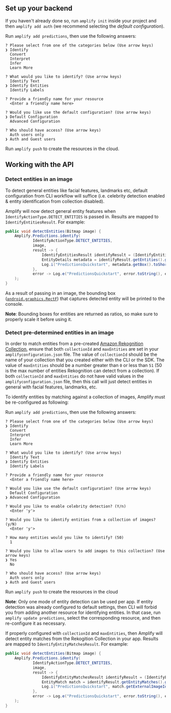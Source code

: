 ## Set up your backend

If you haven't already done so, run `amplify init` inside your project and then `amplify add auth` (we recommend selecting the *default configuration*).

Run `amplify add predictions`, then use the following answers:

```console
? Please select from one of the categories below (Use arrow keys)
❯ Identify
  Convert
  Interpret
  Infer
  Learn More

? What would you like to identify? (Use arrow keys)
  Identify Text
❯ Identify Entities
  Identify Labels

? Provide a friendly name for your resource
  <Enter a friendly name here>

? Would you like use the default configuration? (Use arrow keys)
❯ Default Configuration
  Advanced Configuration

? Who should have access? (Use arrow keys)
  Auth users only
❯ Auth and Guest users
```
Run `amplify push` to create the resources in the cloud.

## Working with the API

### Detect entities in an image

To detect general entities like facial features, landmarks etc, default configuration from CLI workflow will suffice (i.e. celebrity detection enabled & entity identification from collection disabled).

Amplify will now detect general entity features when `IdentifyActionType.DETECT_ENTITIES` is passed in. Results are mapped to `IdentifyEntitiesResult`. For example:

```java
public void detectEntities(Bitmap image) {
    Amplify.Predictions.identify(
            IdentifyActionType.DETECT_ENTITIES,
            image,
            result -> {
                IdentifyEntitiesResult identifyResult = (IdentifyEntitiesResult) result;
                EntityDetails metadata = identifyResult.getEntities().get(0);
                Log.i("PredictionsQuickstart", metadata.getBox().toShortString());
            },
            error -> Log.e("PredictionsQuickstart", error.toString(), error)
    );
}
```
As a result of passing in an image, the bounding box ([`android.graphics.RectF`](https://developer.android.com/reference/android/graphics/RectF)) that captures detected entity will be printed to the console.

**Note**: Bounding boxes for entities are returned as ratios, so make sure to properly scale it before using it.

### Detect pre-determined entities in an image

In order to match entities from a pre-created [Amazon Rekognition Collection](https://docs.aws.amazon.com/rekognition/latest/dg/collections.html), ensure that both `collectionId` and `maxEntities` are set in your `amplifyconfiguration.json` file. The value of `collectionId` should be the name of your collection that you created either with the CLI or the SDK. The value of `maxEntities` should be a number greater than `0` or less than `51` (50 is the max number of entities Rekognition can detect from a collection). If both `collectionId` and `maxEntities` do not have valid values in the `amplifyconfiguration.json` file, then this call will just detect entities in general with facial features, landmarks, etc.

To identify entities by matching against a collection of images, Amplify must be re-configured as following:

Run `amplify add predictions`, then use the following answers:

```console
? Please select from one of the categories below (Use arrow keys)
❯ Identify
  Convert
  Interpret
  Infer
  Learn More

? What would you like to identify? (Use arrow keys)
  Identify Text
❯ Identify Entities
  Identify Labels

? Provide a friendly name for your resource
  <Enter a friendly name here>

? Would you like use the default configuration? (Use arrow keys)
  Default Configuration
❯ Advanced Configuration

? Would you like to enable celebrity detection? (Y/n)
  <Enter 'y'>

? Would you like to identify entities from a collection of images? (y/N)
  <Enter 'y'>

? How many entities would you like to identify? (50)
  1

? Would you like to allow users to add images to this collection? (Use arrow keys)
❯ Yes
  No

? Who should have access? (Use arrow keys)
  Auth users only
❯ Auth and Guest users
```
Run `amplify push` to create the resources in the cloud

**Note**: Only one mode of entity detection can be used per app. If entity detection was already configured to default settings, then CLI will forbid you from adding another resource for identifying entities. In that case, run `amplify update predictions`, select the corresponding resource, and then re-configure it as necessary.

If properly configured with `collectionId` and `maxEntities`, then Amplify will detect entity matches from the Rekogition Collection in your app. Results are mapped to `IdentifyEntityMatchesResult`. For example:

```java
public void detectEntities(Bitmap image) {
    Amplify.Predictions.identify(
            IdentifyActionType.DETECT_ENTITIES,
            image,
            result -> {
                IdentifyEntityMatchesResult identifyResult = (IdentifyEntityMatchesResult) result;
                EntityMatch match = identifyResult.getEntityMatches().get(0);
                Log.i("PredictionsQuickstart", match.getExternalImageId());
            },
            error -> Log.e("PredictionsQuickstart", error.toString(), error)
    );
}
```
